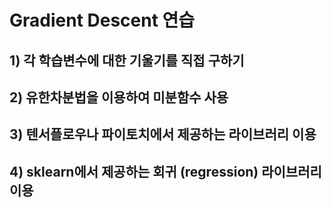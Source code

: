 
# Gradient Descent 연습
## 1) 각 학습변수에 대한 기울기를 직접 구하기
## 2) 유한차분법을 이용하여 미분함수 사용
## 3) 텐서플로우나 파이토치에서 제공하는 라이브러리 이용
## 4) sklearn에서 제공하는 회귀 (regression) 라이브러리 이용

